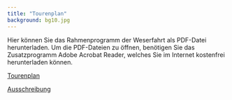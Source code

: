 ```yaml
---
title: "Tourenplan"
background: bg10.jpg
---
```

Hier können Sie das Rahmenprogramm der Weserfahrt als PDF-Datei herunterladen.
Um die PDF-Dateien zu öffnen, benötigen Sie das Zusatzprogramm Adobe Acrobat Reader, welches Sie im Internet kostenfrei herunterladen können.


<a href="assets/images/Tourenplan_IWF_2017.pdf" class="btn btn-outline-inverse btn-sm">Tourenplan</a>

<a href="assets/images/Ausschreibungstext _stand_14.1.17.pdf" class="btn btn-outline-inverse btn-sm">Ausschreibung</a>

